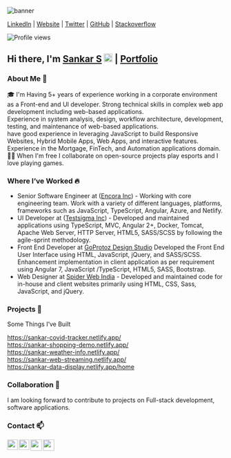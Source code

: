 ![banner](https://sankarsans.github.io/assets/profile-picture.png)

[LinkedIn](https://www.linkedin.com/in/sankar-ui-developer/) | 
  [Website](https://sankarsans.github.io/) | 
  [Twitter](https://twitter.com/sssankarsam) | 
  [GitHub](https://github.com/sankarsans) | 
  [Stackoverflow](https://stackoverflow.com/users/12023432/sankar)
  
 ![Profile views](https://gpvc.arturio.dev/[sankarsans])

## Hi there, I'm  [Sankar S](https://sankarsans.github.io/)  <img src="https://github.com/TheDudeThatCode/TheDudeThatCode/blob/master/Assets/Hi.gif" width="20px"> | [Portfolio](https://sankarsans.github.io/)

### About Me 🚀

🎓 I'm Having 5+ years of experience working in a corporate environment as a Front-end and UI developer. Strong technical skills in complex web app development including web-based applications.<br>
Experience in system analysis, design, workflow architecture, development, testing, and maintenance of web-based applications.
<br>
have good experience in leveraging JavaScript to build Responsive Websites, Hybrid Mobile Apps, Web Apps, and interactive features.
Experience in the Mortgage, FinTech, and Automation applications domain.<br>
👨‍💻 When I'm free I collaborate on open-source projects play esports and I love playing games.


### Where I’ve Worked  🔥

- Senior Software Engineer at ([Encora Inc](https://www.encora.com/)) - Working with core engineering team. Work with a variety of different languages, platforms, frameworks such as JavaScript, TypeScript, Angular, Azure, and Netlify.
- UI Developer at ([Testsigma Inc](https://testsigma.com/)) - Developed and maintained applications using TypeScript, MVC, Angular 2+, Docker, Tomcat, Apache Web Server, HTTP Server, HTML5, SASS/SCSS by following the agile-sprint methodology.
- Front End Developer at [GoProtoz Design Studio](https://www.goprotoz.com) Developed the Front End User Interface using HTML, JavaScript, jQuery, and SASS/SCSS.
Enhancement implementation in client application as per requirement using Angular 7, JavaScript /TypeScript, HTML5, SASS, Bootstrap.
- Web Designer at [Spider Web India](https://spiderwebindia.in) - Developed and maintained code for in-house and client websites primarily using HTML, CSS, Sass, JavaScript, and jQuery.


### Projects 👯

Some Things I’ve Built

https://sankar-covid-tracker.netlify.app/<br>
https://sankar-shopping-demo.netlify.app/<br>
https://sankar-weather-info.netlify.app/<br>
https://sankar-web-streaming.netlify.app/<br>
https://sankar-data-display.netlify.app/home<br>

### Collaboration 👯

I am looking forward to contribute to projects on Full-stack development, software applications.

### Contact 📫

<a href="https://www.linkedin.com/in/sankar-s-892060130/">
  <img align="left" width="24px" src="https://cdn.jsdelivr.net/npm/simple-icons@v3/icons/linkedin.svg"  />
</a>
<a href="https://sankarsans.github.io/">
  <img align="left" width="24px" src="https://cdn.jsdelivr.net/npm/simple-icons@3.13.0/icons/internetexplorer.svg"  />
</a>
<a href="https://twitter.com/sssankarsam">
  <img align="left" width="26px" src="https://cdn.jsdelivr.net/npm/simple-icons@3.13.0/icons/twitter.svg" />
</a>
<a href="mailto:sssankarsam@gmail.com">
  <img align="left" width="26px" src="https://cdn.jsdelivr.net/npm/simple-icons@v3/icons/gmail.svg" />
</a>

<br />


